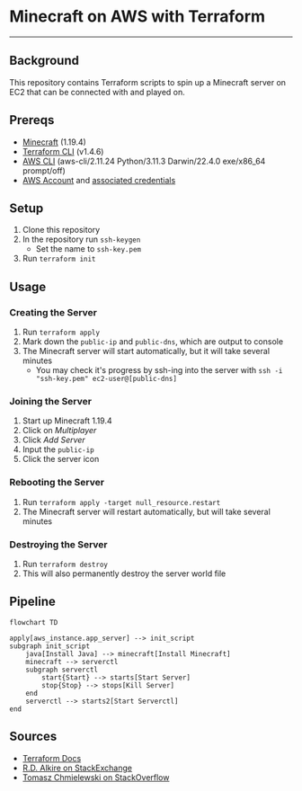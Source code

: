 # Minecraft on AWS with Terraform

---

## Background
This repository contains Terraform scripts to spin up a Minecraft server on EC2 that can be connected with and played on.

## Prereqs
* [Minecraft](https://www.minecraft.net/en-us) (1.19.4)
* [Terraform CLI](https://developer.hashicorp.com/terraform/tutorials/aws-get-started/install-cli) (v1.4.6)
* [AWS CLI](https://docs.aws.amazon.com/cli/latest/userguide/getting-started-install.html) (aws-cli/2.11.24 Python/3.11.3 Darwin/22.4.0 exe/x86_64 prompt/off)
* [AWS Account](https://aws.amazon.com/free/?all-free-tier.sort-by=item.additionalFields.SortRank&all-free-tier.sort-order=asc&awsf.Free%20Tier%20Types=*all&awsf.Free%20Tier%20Categories=*all) and [associated credentials](https://docs.aws.amazon.com/cli/latest/userguide/getting-started-install.html)

## Setup
1. Clone this repository
2. In the repository run `ssh-keygen`
    * Set the name to `ssh-key.pem`
3. Run `terraform init`

## Usage

### Creating the Server
1. Run `terraform apply`
2. Mark down the `public-ip` and `public-dns`, which are output to console
3. The Minecraft server will start automatically, but it will take several minutes
    * You may check it's progress by ssh-ing into the server with `ssh -i "ssh-key.pem" ec2-user@[public-dns]`

### Joining the Server
1. Start up Minecraft 1.19.4
2. Click on *Multiplayer*
3. Click *Add Server*
4. Input the `public-ip`
5. Click the server icon

### Rebooting the Server
1. Run `terraform apply -target null_resource.restart`
2. The Minecraft server will restart automatically, but will take several minutes

### Destroying the Server
1. Run `terraform destroy`
2. This will also permanently destroy the server world file

## Pipeline
```mermaid
flowchart TD

apply[aws_instance.app_server] --> init_script
subgraph init_script
    java[Install Java] --> minecraft[Install Minecraft]
    minecraft --> serverctl
    subgraph serverctl
        start{Start} --> starts[Start Server]
        stop{Stop} --> stops[Kill Server]
    end
    serverctl --> starts2[Start Serverctl]
end
```

## Sources
* [Terraform Docs](https://developer.hashicorp.com/terraform/tutorials/aws-get-started/aws-build)
* [R.D. Alkire on StackExchange](https://unix.stackexchange.com/questions/302733/minecraft-server-startup-shutdown-with-systemd#comment1206169_335628)
* [Tomasz Chmielewski on StackOverflow](https://stackoverflow.com/a/72556740)